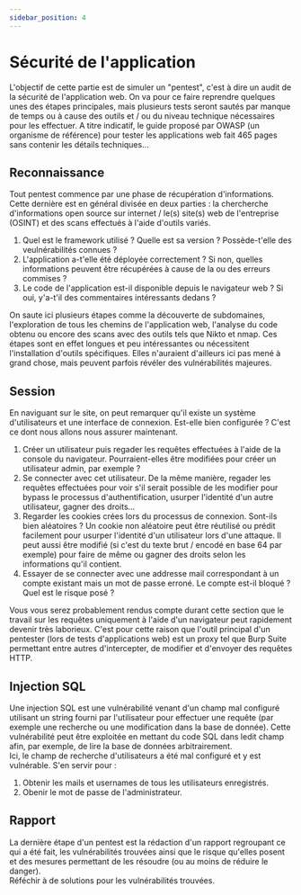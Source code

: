 ```yaml
---
sidebar_position: 4
---
```


# Sécurité de l'application
L'objectif de cette partie est de simuler un "pentest", c'est à dire un audit de la sécurité de l'application web. On va pour ce faire reprendre quelques unes des étapes principales, mais plusieurs tests seront sautés par manque de temps ou à cause des outils et / ou du niveau technique nécessaires pour les effectuer. A titre indicatif, le guide proposé par OWASP (un organisme de référence) pour tester les applications web fait 465 pages sans contenir les détails techniques...  

## Reconnaissance  
Tout pentest commence par une phase de récupération d'informations. Cette dernière est en général divisée en deux parties : la chercherche d'informations open source sur internet / le(s) site(s) web de l'entreprise (OSINT) et des scans effectués à l'aide d'outils variés.  
1. Quel est le framework utilisé ? Quelle est sa version ? Possède-t'elle des veulnérabilités connues ?  
2. L'application a-t'elle été déployée correctement ? Si non, quelles informations peuvent être récupérées à cause de la ou des erreurs commises ?  
3. Le code de l'application est-il disponible depuis le navigateur web ? Si oui, y'a-t'il des commentaires intéressants dedans ?  

On saute ici plusieurs étapes comme la découverte de subdomaines, l'exploration de tous les chemins de l'application web, l'analyse du code obtenu ou encore des scans avec des outils tels que Nikto et nmap. Ces étapes sont en effet longues et peu intéressantes ou nécessitent l'installation d'outils spécifiques. Elles n'auraient d'ailleurs ici pas mené à grand chose, mais peuvent parfois révéler des vulnérabilités majeures.

## Session
En naviguant sur le site, on peut remarquer qu'il existe un système d'utilisateurs et une interface de connexion. Est-elle bien configurée ? C'est ce dont nous allons nous assurer maintenant.  
1. Créer un utilisateur puis regader les requêtes effectuées à l'aide de la console du navigateur. Pourraient-elles être modifiées pour créer un utilisateur admin, par exemple ?  
2. Se connecter avec cet utilisateur. De la même manière, regader les requêtes effectuées pour voir s'il serait possible de les modifier pour bypass le processus d'authentification, usurper l'identité d'un autre utilisateur, gagner des droits...
3. Regarder les cookies crées lors du processus de connexion. Sont-ils bien aléatoires ? Un cookie non aléatoire peut être réutilisé ou prédit facilement pour usurper l'identité d'un utilisateur lors d'une attaque. Il peut aussi être modifié (si c'est du texte brut / encodé en base 64 par exemple) pour faire de même ou gagner des droits selon les informations qu'il contient.
4. Essayer de se connecter avec une addresse mail correspondant à un compte existant mais un mot de passe erroné. Le compte est-il bloqué ? Quel est le risque posé ?

Vous vous serez probablement rendus compte durant cette section que le travail sur les requêtes uniquement à l'aide d'un navigateur peut rapidement devenir très laborieux. C'est pour cette raison que l'outil principal d'un pentester (lors de tests d'applications web) est un proxy tel que Burp Suite permettant entre autres d'intercepter, de modifier et d'envoyer des requêtes HTTP.  

## Injection SQL
Une injection SQL est une vulnérabilité venant d'un champ mal configuré utilisant un string fourni par l'utilisateur pour effectuer une requête (par exemple une recherche ou une modification dans la base de donnée). Cette vulnérabilité peut être exploitée en mettant du code SQL dans ledit champ afin, par exemple, de lire la base de données arbitrairement.  
Ici, le champ de recherche d'utilisateurs a été mal configuré et y est vulnérable. S'en servir pour :
1. Obtenir les mails et usernames de tous les utilisateurs enregistrés.
2. Obenir le mot de passe de l'administrateur.  

## Rapport
La dernière étape d'un pentest est la rédaction d'un rapport regroupant ce qui a été fait, les vulnérabilités trouvées ainsi que le risque qu'elles posent et des mesures permettant de les résoudre (ou au moins de réduire le danger).  
Réféchir à de solutions pour les vulnérabilités trouvées.